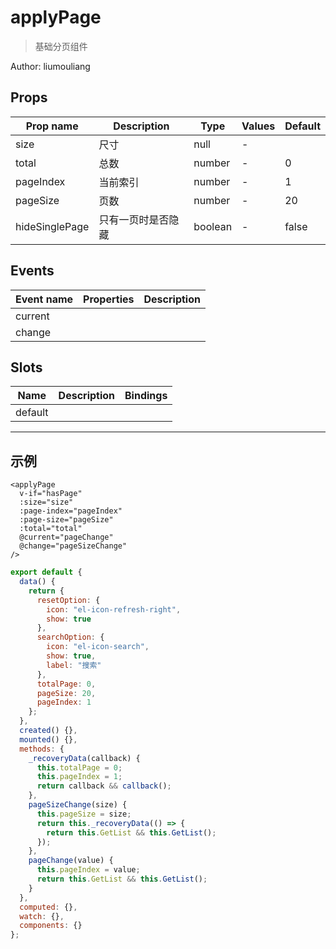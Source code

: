 # applyPage

> 基础分页组件

Author: liumouliang

## Props

| Prop name      | Description        | Type    | Values | Default |
| -------------- | ------------------ | ------- | ------ | ------- |
| size           | 尺寸               | null    | -      |         |
| total          | 总数               | number  | -      | 0       |
| pageIndex      | 当前索引           | number  | -      | 1       |
| pageSize       | 页数               | number  | -      | 20      |
| hideSinglePage | 只有一页时是否隐藏 | boolean | -      | false   |

## Events

| Event name | Properties | Description |
| ---------- | ---------- | ----------- |
| current    |            |
| change     |            |

## Slots

| Name    | Description | Bindings |
| ------- | ----------- | -------- |
| default |             |          |

---

## 示例

```vue
<applyPage
  v-if="hasPage"
  :size="size"
  :page-index="pageIndex"
  :page-size="pageSize"
  :total="total"
  @current="pageChange"
  @change="pageSizeChange"
/>
```

```js
export default {
  data() {
    return {
      resetOption: {
        icon: "el-icon-refresh-right",
        show: true
      },
      searchOption: {
        icon: "el-icon-search",
        show: true,
        label: "搜索"
      },
      totalPage: 0,
      pageSize: 20,
      pageIndex: 1
    };
  },
  created() {},
  mounted() {},
  methods: {
    _recoveryData(callback) {
      this.totalPage = 0;
      this.pageIndex = 1;
      return callback && callback();
    },
    pageSizeChange(size) {
      this.pageSize = size;
      return this._recoveryData(() => {
        return this.GetList && this.GetList();
      });
    },
    pageChange(value) {
      this.pageIndex = value;
      return this.GetList && this.GetList();
    }
  },
  computed: {},
  watch: {},
  components: {}
};
```
